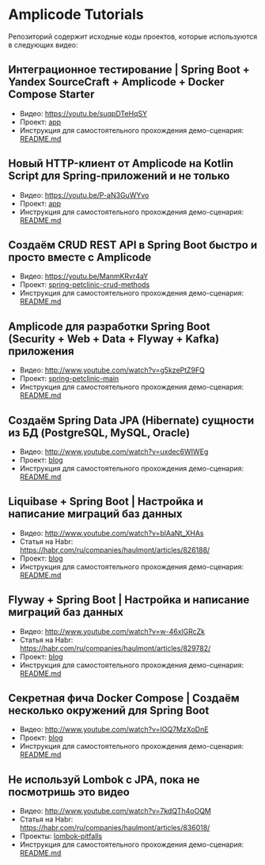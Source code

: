 # Amplicode Tutorials

Репозиторий содержит исходные коды проектов, которые используются в следующих видео:

## Интеграционное тестирование | Spring Boot + Yandex SourceCraft + Amplicode + Docker Compose Starter

* Видео: https://youtu.be/suqpDTeHqSY
* Проект: [app](integration-testing-docker-compose/app)
* Инструкция для самостоятельного прохождения демо-сценария: [README.md](integration-testing-docker-compose/app)

## Новый HTTP-клиент от Amplicode на Kotlin Script для Spring-приложений и не только

* Видео: https://youtu.be/P-aN3GuWYvo
* Проект: [app](http-client-demo/app)
* Инструкция для самостоятельного прохождения демо-сценария: [README.md](http-client-demo/README.md)

## Создаём CRUD REST API в Spring Boot быстро и просто вместе с Amplicode

* Видео: https://youtu.be/ManmKRvr4aY
* Проект: [spring-petclinic-crud-methods](crud-methods-generation/spring-petclinic-crud-methods)
* Инструкция для самостоятельного прохождения демо-сценария: [README.md](crud-methods-generation/README.md)

## Amplicode для разработки Spring Boot (Security + Web + Data + Flyway + Kafka) приложения

* Видео: http://www.youtube.com/watch?v=g5kzePtZ9FQ
* Проект: [spring-petclinic-main](existing-spring-boot-app-modification/spring-petclinic-main)
* Инструкция для самостоятельного прохождения демо-сценария: [README.md](existing-spring-boot-app-modification/README.md)

## Создаём Spring Data JPA (Hibernate) сущности из БД (PostgreSQL, MySQL, Oracle)

* Видео: http://www.youtube.com/watch?v=uxdec6WIWEg
* Проект: [blog](generate-entities-from-db/blog)
* Инструкция для самостоятельного прохождения демо-сценария: [README.md](generate-entities-from-db/README.md)

## Liquibase + Spring Boot | Настройка и написание миграций баз данных

* Видео: http://www.youtube.com/watch?v=blAaNt_XHAs
* Статья на Habr: https://habr.com/ru/companies/haulmont/articles/826188/
* Проект: [blog](liquibase-and-spring-boot/blog)
* Инструкция для самостоятельного прохождения демо-сценария: [README.md](liquibase-and-spring-boot/README.md)

## Flyway + Spring Boot | Настройка и написание миграций баз данных

* Видео: http://www.youtube.com/watch?v=w-46xlGRcZk
* Статья на Habr: https://habr.com/ru/companies/haulmont/articles/829782/
* Проект: [blog](flyway-and-spring-boot/blog)
* Инструкция для самостоятельного прохождения демо-сценария: [README.md](flyway-and-spring-boot/README.md)

## Секретная фича Docker Compose | Создаём несколько окружений для Spring Boot

* Видео: http://www.youtube.com/watch?v=IOQ7MzXoDnE
* Проект: [blog](extends-feature-in-docker-compose/spring-petclinic-main)
* Инструкция для самостоятельного прохождения демо-сценария: [README.md](extends-feature-in-docker-compose/README.md)

## Не используй Lombok с JPA, пока не посмотришь это видео

* Видео: http://www.youtube.com/watch?v=7kdQTh4oOQM
* Статья на Habr: https://habr.com/ru/companies/haulmont/articles/836018/
* Проекты: [lombok-pitfalls](lombok-pitfalls)
* Инструкция для самостоятельного прохождения демо-сценария: [README.md](lombok-pitfalls/README.md)
